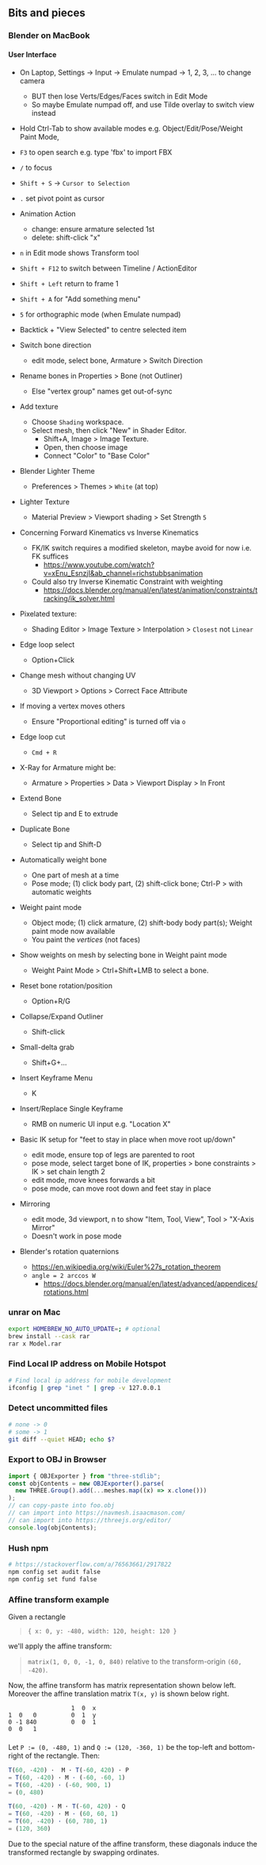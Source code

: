 
## Bits and pieces

### Blender on MacBook

#### User Interface

- On Laptop, Settings -> Input -> Emulate numpad -> 1, 2, 3, ... to change camera
  - BUT then lose Verts/Edges/Faces switch in Edit Mode
  - So maybe Emulate numpad off, and use Tilde overlay to switch view instead

- Hold Ctrl-Tab to show available modes e.g. Object/Edit/Pose/Weight Paint Mode, 
- `F3` to open search e.g. type 'fbx' to import FBX
- `/` to focus
- `Shift + S` -> `Cursor to Selection`
- `.` set pivot point as cursor
- Animation Action
  - change: ensure armature selected 1st
  - delete: shift-click "x"
- `n` in Edit mode shows Transform tool
- `Shift + F12` to switch between Timeline / ActionEditor
- `Shift + Left` return to frame 1
- `Shift + A` for "Add something menu"
- `5` for orthographic mode (when Emulate numpad)
- Backtick + "View  Selected" to centre selected item
- Switch bone direction
  - edit mode, select bone, Armature > Switch Direction
- Rename bones in Properties > Bone (not Outliner)
  - Else "vertex group" names get out-of-sync

- Add texture
  - Choose `Shading` workspace.
  - Select mesh, then click "New" in Shader Editor.
    - Shift+A, Image > Image Texture.
    - Open, then choose image
    - Connect "Color" to "Base Color"

- Blender Lighter Theme
  - Preferences > Themes > `White` (at top)
- Lighter Texture
  - Material Preview > Viewport shading > Set Strength `5`

- Concerning Forward Kinematics vs Inverse Kinematics
  - FK/IK switch requires a modified skeleton, maybe avoid for now i.e. FK suffices
    - https://www.youtube.com/watch?v=xEnu_EsnzjI&ab_channel=richstubbsanimation
  - Could also try Inverse Kinematic Constraint with weighting
    - https://docs.blender.org/manual/en/latest/animation/constraints/tracking/ik_solver.html

- Pixelated texture:
  - Shading Editor > Image Texture > Interpolation > `Closest` not `Linear`

- Edge loop select
  - Option+Click
- Change mesh without changing UV
  - 3D Viewport > Options > Correct Face Attribute
- If moving a vertex moves others
  - Ensure "Proportional editing" is turned off via `o`
- Edge loop cut
  - `Cmd + R`
- X-Ray for Armature might be:
  - Armature > Properties > Data > Viewport Display > In Front
- Extend Bone
  - Select tip and E to extrude
- Duplicate Bone
  - Select tip and Shift-D
- Automatically weight bone
  - One part of mesh at a time
  - Pose mode; (1) click body part, (2) shift-click bone; Ctrl-P > with automatic weights
- Weight paint mode
  - Object mode; (1) click armature, (2) shift-body body part(s); Weight paint mode now available 
  - You paint the _vertices_ (not faces)
- Show weights on mesh by selecting bone in Weight paint mode
  - Weight Paint Mode > Ctrl+Shift+LMB to select a bone.
- Reset bone rotation/position
  - Option+R/G
- Collapse/Expand Outliner
  - Shift-click
- Small-delta grab
  - Shift+G+...
- Insert Keyframe Menu
  - K
- Insert/Replace Single Keyframe
  - RMB on numeric UI input e.g. "Location X"

- Basic IK setup for "feet to stay in place when move root up/down"
  - edit mode, ensure top of legs are parented to root
  - pose mode, select target bone of IK, properties > bone constraints > IK > set chain length 2
  - edit mode, move knees forwards a bit
  - pose mode, can move root down and feet stay in place

- Mirroring
  - edit mode, 3d viewport, n to show "Item, Tool, View", Tool > "X-Axis Mirror"
  - Doesn't work in pose mode

- Blender's rotation quaternions
  - https://en.wikipedia.org/wiki/Euler%27s_rotation_theorem
  - `angle = 2 arccos W`
    - https://docs.blender.org/manual/en/latest/advanced/appendices/rotations.html

### unrar on Mac

```sh
export HOMEBREW_NO_AUTO_UPDATE=; # optional
brew install --cask rar
rar x Model.rar
```

### Find Local IP address on Mobile Hotspot

```sh
# Find local ip address for mobile development
ifconfig | grep "inet " | grep -v 127.0.0.1
```


### Detect uncommitted files

```sh
# none -> 0
# some -> 1
git diff --quiet HEAD; echo $?
```

### Export to OBJ in Browser

```js
import { OBJExporter } from "three-stdlib";
const objContents = new OBJExporter().parse(
  new THREE.Group().add(...meshes.map((x) => x.clone()))
);
// can copy-paste into foo.obj
// can import into https://navmesh.isaacmason.com/
// can import into https://threejs.org/editor/
console.log(objContents);
```

### Hush npm

```sh
# https://stackoverflow.com/a/76563661/2917822
npm config set audit false
npm config set fund false
```

### Affine transform example

Given a rectangle
> `{ x: 0, y: -480, width: 120, height: 120 }`

we'll apply the affine transform:
> `matrix(1, 0, 0, -1, 0, 840)` relative to the transform-origin `(60, -420)`.


Now, the affine transform has matrix representation shown below left.
Moreover the affine translation matrix `T(x, y)` is shown below right.

<div style="max-width:240px; columns: 2">

```
1  0   0 
0 -1 840
0  0   1
```

```
1  0  x 
0  1  y
0  0  1
```

</div>

Let `P := (0, -480, 1)` and `Q := (120, -360, 1)` be the top-left and bottom-right of the rectangle.
Then:

```js
T(60, -420) ·  M · T(-60, 420) · P
= T(60, -420) · M · (-60, -60, 1)
= T(60, -420) · (-60, 900, 1)
= (0, 480)
```

```js
T(60, -420) · M · T(-60, 420) · Q
= T(60, -420) · M · (60, 60, 1)
= T(60, -420) · (60, 780, 1)
= (120, 360)
```

Due to the special nature of the affine transform,
these diagonals induce the transformed rectangle by swapping ordinates.
